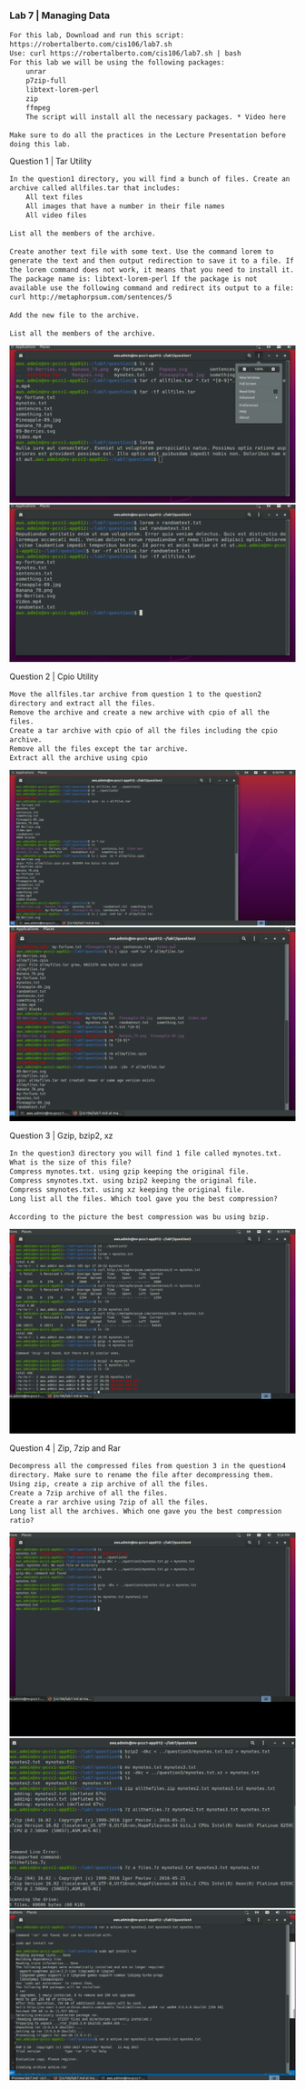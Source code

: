 <h3> Lab 7 | Managing Data </h3> 

    For this lab, Download and run this script: https://robertalberto.com/cis106/lab7.sh
    Use: curl https://robertalberto.com/cis106/lab7.sh | bash
    For this lab we will be using the following packages:
        unrar
        p7zip-full
        libtext-lorem-perl
        zip
        ffmpeg
        The script will install all the necessary packages. * Video here

    Make sure to do all the practices in the Lecture Presentation before doing this lab.

Question 1 | Tar Utility

    In the question1 directory, you will find a bunch of files. Create an archive called allfiles.tar that includes:
        All text files
        All images that have a number in their file names
        All video files

    List all the members of the archive.

    Create another text file with some text. Use the command lorem to generate the text and then output redirection to save it to a file. If the lorem command does not work, it means that you need to install it. The package name is: libtext-lorem-perl If the package is not available use the following command and redirect its output to a file: curl http://metaphorpsum.com/sentences/5

    Add the new file to the archive.

    List all the members of the archive.

![Question 1 answer](../images/lab7ques1.png)
![Question 1 answer](../images/lab7ques1.2.png)
  
Question 2 | Cpio Utility

    Move the allfiles.tar archive from question 1 to the question2 directory and extract all the files.
    Remove the archive and create a new archive with cpio of all the files.
    Create a tar archive with cpio of all the files including the cpio archive.
    Remove all the files except the tar archive.
    Extract all the archive using cpio

![Question 2 answer](../images/lab7ques2.png)
![Question 2 answer](../images/lab7ques2.2.png)



Question 3 | Gzip, bzip2, xz

    In the question3 directory you will find 1 file called mynotes.txt. What is the size of this file?
    Compress mynotes.txt. using gzip keeping the original file.
    Compress smynotes.txt. using bzip2 keeping the original file.
    Compress smynotes.txt. using xz keeping the original file.
    Long list all the files. Which tool gave you the best compression?

    According to the picture the best compression was bu using bzip. 

![Question 3 answer](../images/lab7ques3.png)


Question 4 | Zip, 7zip and Rar

    Decompress all the compressed files from question 3 in the question4 directory. Make sure to rename the file after decompressing them.
    Using zip, create a zip archive of all the files.
    Create a 7zip archive of all the files.
    Create a rar archive using 7zip of all the files.
    Long list all the archives. Which one gave you the best compression ratio?

  ![Question 4 answer](../images/lab7ques4.png)
  ![Question 4 answer](../images/lab7ques4.2.png)
  ![Question 4 answer](../images/lab7ques4.3.png)  
